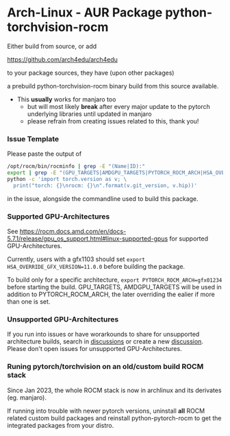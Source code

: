 # Arch-Linux - AUR Package python-torchvision-rocm

Either build from source, or add

https://github.com/arch4edu/arch4edu

to your package sources, they have (upon other packages)

a prebuild python-torchvision-rocm binary build from this source available.

- This **usually** works for manjaro too
    - but will most likely **break** after every major update to the pytorch underlying libraries until updated in manjaro
    - please refrain from creating issues related to this, thank you!

### Issue Template

Please paste the output of

```sh
/opt/rocm/bin/rocminfo | grep -E "(Name|ID):"
export | grep -E "(GPU_TARGETS|AMDGPU_TARGETS|PYTORCH_ROCM_ARCH|HSA_OVERRIDE_GFX_VERSION)"
python -c 'import torch.version as v; \
  print("torch: {}\nrocm: {}\n".format(v.git_version, v.hip))'
```

in the issue, alongside the commandline used to build this package.

### Supported GPU-Architectures

See https://rocm.docs.amd.com/en/docs-5.7.1/release/gpu_os_support.html#linux-supported-gpus for supported GPU-Architectures.

Currently, users with a gfx1103 should set `export HSA_OVERRIDE_GFX_VERSION=11.0.0` before building the package.

To build only for a specific architecture, `export PYTORCH_ROCM_ARCH=gfx01234` before starting the build. GPU_TARGETS, AMDGPU_TARGETS will be used in addition to PYTORCH_ROCM_ARCH, the later overriding the ealier if more than one is set.

### Unsupported GPU-Architectures

If you run into issues or have worarkounds to share for unsupported architecture builds,
search in [discussions](https://github.com/orgs/rocm-arch/discussions) or create a new [discussion](https://github.com/orgs/rocm-arch/discussions/new?category=support). Please don't open issues for unsupported GPU-Architectures.

### Runing pytorch/torchvision on an old/custom build ROCM stack

Since Jan 2023, the whole ROCM stack is now in archlinux and its derivates (eg. manjaro).

If running into trouble with newer pytorch versions,
uninstall **all** ROCM related custom build packages
and reinstall python-pytorch-rocm to get the integrated packages from your distro.
